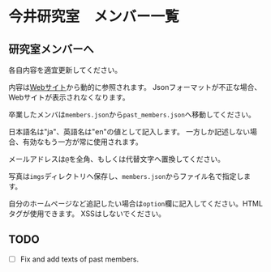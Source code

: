 # 今井研究室　メンバー一覧

## 研究室メンバーへ
各自内容を適宜更新してください。

内容は[Webサイト](https://imai-laboratory.github.io/webpage/#/member)から動的に参照されます。
Jsonフォーマットが不正な場合、Webサイトが表示されなくなります。

卒業したメンバは`members.json`から`past_members.json`へ移動してください。

日本語名は"ja"、英語名は"en"の値として記入します。
一方しか記述しない場合、有効なもう一方が常に使用されます。

メールアドレスは`@`を全角、もしくは代替文字へ置換してください。

写真は`imgs`ディレクトリへ保存し、`members.json`からファイル名で指定します。

自分のホームページなど追記したい場合は`option`欄に記入してください。HTMLタグが使用できます。
XSSはしないでください。

## TODO
- [ ] Fix and add texts of past members.
